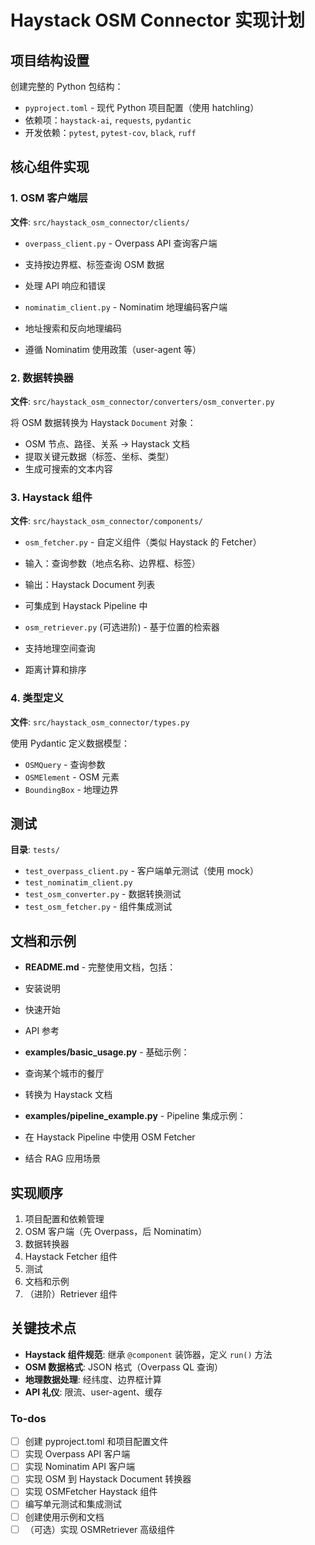 <!-- 3b9f2c19-5c41-4db0-a07f-de246aaab8e3 b74107ce-e414-49f0-a623-2f261ce1b670 -->
# Haystack OSM Connector 实现计划

## 项目结构设置

创建完整的 Python 包结构：

- `pyproject.toml` - 现代 Python 项目配置（使用 hatchling）
- 依赖项：`haystack-ai`, `requests`, `pydantic`
- 开发依赖：`pytest`, `pytest-cov`, `black`, `ruff`

## 核心组件实现

### 1. OSM 客户端层

**文件**: `src/haystack_osm_connector/clients/`

- `overpass_client.py` - Overpass API 查询客户端
- 支持按边界框、标签查询 OSM 数据
- 处理 API 响应和错误

- `nominatim_client.py` - Nominatim 地理编码客户端
- 地址搜索和反向地理编码
- 遵循 Nominatim 使用政策（user-agent 等）

### 2. 数据转换器

**文件**: `src/haystack_osm_connector/converters/osm_converter.py`

将 OSM 数据转换为 Haystack `Document` 对象：

- OSM 节点、路径、关系 → Haystack 文档
- 提取关键元数据（标签、坐标、类型）
- 生成可搜索的文本内容

### 3. Haystack 组件

**文件**: `src/haystack_osm_connector/components/`

- `osm_fetcher.py` - 自定义组件（类似 Haystack 的 Fetcher）
- 输入：查询参数（地点名称、边界框、标签）
- 输出：Haystack Document 列表
- 可集成到 Haystack Pipeline 中

- `osm_retriever.py` (可选进阶) - 基于位置的检索器
- 支持地理空间查询
- 距离计算和排序

### 4. 类型定义

**文件**: `src/haystack_osm_connector/types.py`

使用 Pydantic 定义数据模型：

- `OSMQuery` - 查询参数
- `OSMElement` - OSM 元素
- `BoundingBox` - 地理边界

## 测试

**目录**: `tests/`

- `test_overpass_client.py` - 客户端单元测试（使用 mock）
- `test_nominatim_client.py`
- `test_osm_converter.py` - 数据转换测试
- `test_osm_fetcher.py` - 组件集成测试

## 文档和示例

- **README.md** - 完整使用文档，包括：
- 安装说明
- 快速开始
- API 参考

- **examples/basic_usage.py** - 基础示例：
- 查询某个城市的餐厅
- 转换为 Haystack 文档

- **examples/pipeline_example.py** - Pipeline 集成示例：
- 在 Haystack Pipeline 中使用 OSM Fetcher
- 结合 RAG 应用场景

## 实现顺序

1. 项目配置和依赖管理
2. OSM 客户端（先 Overpass，后 Nominatim）
3. 数据转换器
4. Haystack Fetcher 组件
5. 测试
6. 文档和示例
7. （进阶）Retriever 组件

## 关键技术点

- **Haystack 组件规范**: 继承 `@component` 装饰器，定义 `run()` 方法
- **OSM 数据格式**: JSON 格式（Overpass QL 查询）
- **地理数据处理**: 经纬度、边界框计算
- **API 礼仪**: 限流、user-agent、缓存

### To-dos

- [ ] 创建 pyproject.toml 和项目配置文件
- [ ] 实现 Overpass API 客户端
- [ ] 实现 Nominatim API 客户端
- [ ] 实现 OSM 到 Haystack Document 转换器
- [ ] 实现 OSMFetcher Haystack 组件
- [ ] 编写单元测试和集成测试
- [ ] 创建使用示例和文档
- [ ] （可选）实现 OSMRetriever 高级组件
